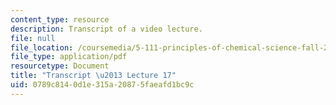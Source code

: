 ```yaml
---
content_type: resource
description: Transcript of a video lecture.
file: null
file_location: /coursemedia/5-111-principles-of-chemical-science-fall-2008/0789c8140d1e315a20875faeafd1bc9c_5-111F08-L17.pdf
file_type: application/pdf
resourcetype: Document
title: "Transcript \u2013 Lecture 17"
uid: 0789c814-0d1e-315a-2087-5faeafd1bc9c
---
```

